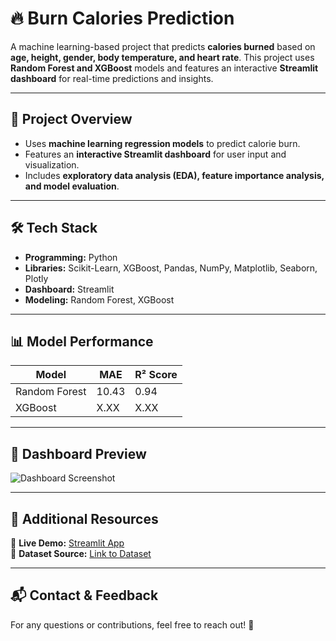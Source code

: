 # **🔥 Burn Calories Prediction**
A machine learning-based project that predicts **calories burned** based on **age, height, gender, body temperature, and heart rate**. This project uses **Random Forest and XGBoost** models and features an interactive **Streamlit dashboard** for real-time predictions and insights.

---

## **📌 Project Overview**
- Uses **machine learning regression models** to predict calorie burn.
- Features an **interactive Streamlit dashboard** for user input and visualization.
- Includes **exploratory data analysis (EDA), feature importance analysis, and model evaluation**.

---

## **🛠 Tech Stack**
- **Programming:** Python  
- **Libraries:** Scikit-Learn, XGBoost, Pandas, NumPy, Matplotlib, Seaborn, Plotly  
- **Dashboard:** Streamlit  
- **Modeling:** Random Forest, XGBoost  

---

## **📊 Model Performance**
| Model | MAE | R² Score |  
|--------|--------|--------|  
| Random Forest | 10.43 | 0.94 |  
| XGBoost | X.XX | X.XX |  

---

## **📸 Dashboard Preview**
![Dashboard Screenshot](https://your-image-link.com)  

---

## **📂 Additional Resources**
🔗 **Live Demo:** [Streamlit App](https://your-streamlit-link.com)  
📜 **Dataset Source:** [Link to Dataset](https://your-dataset-link.com)  

---

## **📬 Contact & Feedback**
For any questions or contributions, feel free to reach out! 🚀
